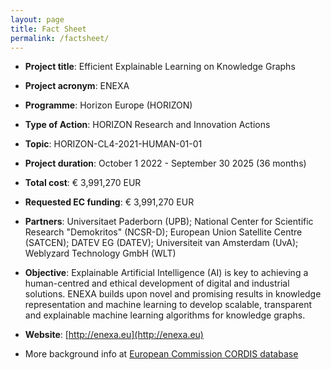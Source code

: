 ```yaml
---
layout: page
title: Fact Sheet
permalink: /factsheet/
---
```


* __Project title__: Efficient Explainable Learning on Knowledge Graphs
* __Project acronym__: ENEXA
* __Programme__: Horizon Europe (HORIZON)
* __Type of Action__: HORIZON Research and Innovation Actions
* __Topic__: HORIZON-CL4-2021-HUMAN-01-01
* __Project duration__: October 1 2022 - September 30 2025 (36 months)
* __Total cost__: € 3,991,270 EUR
* __Requested EC funding__: € 3,991,270 EUR
* __Partners__: Universitaet Paderborn (UPB); National Center for Scientific Research "Demokritos" (NCSR-D); European Union Satellite Centre (SATCEN); DATEV EG (DATEV); Universiteit van Amsterdam (UvA); Weblyzard Technology GmbH (WLT)


* __Objective__: Explainable Artificial Intelligence (AI) is key to achieving a human-centred and ethical development of digital and industrial solutions. ENEXA builds upon novel and promising results in knowledge representation and machine learning to develop scalable, transparent and explainable machine learning algorithms for knowledge graphs. 
* __Website__: [http://enexa.eu](http://enexa.eu)

* More background info at [European Commission CORDIS database](https://cordis.europa.eu/project/id/101070305)